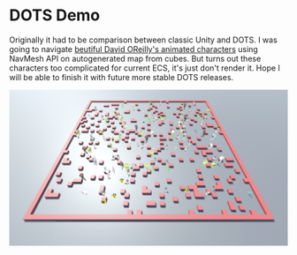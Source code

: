 # DOTS Demo

Originally it had to be comparison between classic Unity and DOTS. I was going to navigate [beutiful David OReilly's animated characters](http://www.davidoreilly.com/the-external-world) using NavMesh API on autogenerated map from cubes. But turns out these characters too complicated for current ECS, it's just don't render it. Hope I will be able to finish it with future more stable DOTS releases.

![Screenshot with autogenerated map with navigating characters](https://github.com/markosavchuk/DOTS_Demo/blob/master/Screens/Navigation.png)
